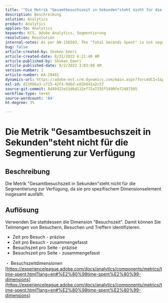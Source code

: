 ```yaml
---
title: '"Die Metrik "Gesamtbesuchszeit in Sekunden"steht nicht für die Segmentierung zur Verfügung"'
description: Beschreibung
solution: Analytics
product: Analytics
applies-to: Analytics
keywords: KCS, Adobe Analytics, Segmentierung
resolution: Resolution
internal-notes: As per AN-156593, The "Total Seconds Spent" is not segmentable.
bug: false
article-created-by: Shoken Emori
article-created-date: 8/31/2022 6:21:48 AM
article-published-by: Shoken Emori
article-published-date: 9/2/2022 3:03:08 AM
version-number: 1
article-number: KA-20481
dynamics-url: https://adobe-ent.crm.dynamics.com/main.aspx?forceUCI=1&pagetype=entityrecord&etn=knowledgearticle&id=34b9652d-f528-ed11-9db1-0022480869de
exl-id: d13066a3-c715-42f4-9d6d-e02b041a2c57
source-git-commit: 8d40422e31d6d132ef72a7255f5490fe72487505
workflow-type: tm+mt
source-wordcount: '84'
ht-degree: 3%

---
```


# Die Metrik &quot;Gesamtbesuchszeit in Sekunden&quot;steht nicht für die Segmentierung zur Verfügung

## Beschreibung

Die Metrik &quot;Gesamtbesuchszeit in Sekunden&quot;steht nicht für die Segmentierung zur Verfügung, da sie pro spezifischem Dimensionselement insgesamt ausfällt.

## Auflösung


Verwenden Sie stattdessen die Dimension &quot;Besuchszeit&quot;. Damit können Sie Teilmengen von Besuchern, Besuchen und Treffern identifizieren.

- Zeit pro Besuch - präzise
- Zeit pro Besuch - zusammengefasst
- Besuchszeit pro Seite - präzise
- Besuchszeit pro Seite - zusammengefasst


・ Besuchszeitdimensionen
[https://experienceleague.adobe.com/docs/analytics/components/metrics/time-spent.html?lang=en#%E2%80%98time-spent%E2%80%99-dimensions](https://experienceleague.adobe.com/docs/analytics/components/metrics/time-spent.html?lang=en#%E2%80%98time-spent%E2%80%99-dimensions)
